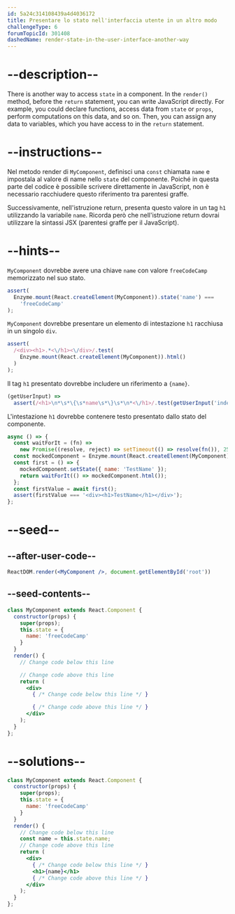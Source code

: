 ```yaml
---
id: 5a24c314108439a4d4036172
title: Presentare lo stato nell'interfaccia utente in un altro modo
challengeType: 6
forumTopicId: 301408
dashedName: render-state-in-the-user-interface-another-way
---
```


# --description--

There is another way to access `state` in a component. In the `render()` method, before the `return` statement, you can write JavaScript directly. For example, you could declare functions, access data from `state` or `props`, perform computations on this data, and so on. Then, you can assign any data to variables, which you have access to in the `return` statement.

# --instructions--

Nel metodo render di `MyComponent`, definisci una `const` chiamata `name` e impostala al valore di name nello `state` del componente. Poiché in questa parte del codice è possibile scrivere direttamente in JavaScript, non è necessario racchiudere questo riferimento tra parentesi graffe.

Successivamente, nell'istruzione return, presenta questo valore in un tag `h1` utilizzando la variabile `name`. Ricorda però che nell'istruzione return dovrai utilizzare la sintassi JSX (parentesi graffe per il JavaScript).

# --hints--

`MyComponent` dovrebbe avere una chiave `name` con valore `freeCodeCamp` memorizzato nel suo stato.

```js
assert(
  Enzyme.mount(React.createElement(MyComponent)).state('name') ===
    'freeCodeCamp'
);
```

`MyComponent` dovrebbe presentare un elemento di intestazione `h1` racchiusa in un singolo `div`.

```js
assert(
  /<div><h1>.*<\/h1><\/div>/.test(
    Enzyme.mount(React.createElement(MyComponent)).html()
  )
);
```

Il tag `h1` presentato dovrebbe includere un riferimento a `{name}`.

```js
(getUserInput) =>
  assert(/<h1>\n*\s*\{\s*name\s*\}\s*\n*<\/h1>/.test(getUserInput('index')));
```

L'intestazione `h1` dovrebbe contenere testo presentato dallo stato del componente.

```js
async () => {
  const waitForIt = (fn) =>
    new Promise((resolve, reject) => setTimeout(() => resolve(fn()), 250));
  const mockedComponent = Enzyme.mount(React.createElement(MyComponent));
  const first = () => {
    mockedComponent.setState({ name: 'TestName' });
    return waitForIt(() => mockedComponent.html());
  };
  const firstValue = await first();
  assert(firstValue === '<div><h1>TestName</h1></div>');
};
```

# --seed--

## --after-user-code--

```jsx
ReactDOM.render(<MyComponent />, document.getElementById('root'))
```

## --seed-contents--

```jsx
class MyComponent extends React.Component {
  constructor(props) {
    super(props);
    this.state = {
      name: 'freeCodeCamp'
    }
  }
  render() {
    // Change code below this line

    // Change code above this line
    return (
      <div>
        { /* Change code below this line */ }

        { /* Change code above this line */ }
      </div>
    );
  }
};
```

# --solutions--

```jsx
class MyComponent extends React.Component {
  constructor(props) {
    super(props);
    this.state = {
      name: 'freeCodeCamp'
    }
  }
  render() {
    // Change code below this line
    const name = this.state.name;
    // Change code above this line
    return (
      <div>
        { /* Change code below this line */ }
        <h1>{name}</h1>
        { /* Change code above this line */ }
      </div>
    );
  }
};
```
